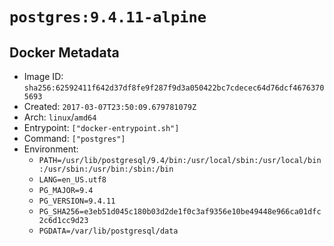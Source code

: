# `postgres:9.4.11-alpine`

## Docker Metadata

- Image ID: `sha256:62592411f642d37df8fe9f287f9d3a050422bc7cdecec64d76dcf46763705693`
- Created: `2017-03-07T23:50:09.679781079Z`
- Arch: `linux`/`amd64`
- Entrypoint: `["docker-entrypoint.sh"]`
- Command: `["postgres"]`
- Environment:
  - `PATH=/usr/lib/postgresql/9.4/bin:/usr/local/sbin:/usr/local/bin:/usr/sbin:/usr/bin:/sbin:/bin`
  - `LANG=en_US.utf8`
  - `PG_MAJOR=9.4`
  - `PG_VERSION=9.4.11`
  - `PG_SHA256=e3eb51d045c180b03d2de1f0c3af9356e10be49448e966ca01dfc2c6d1cc9d23`
  - `PGDATA=/var/lib/postgresql/data`
